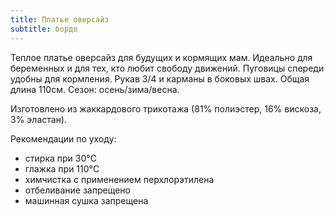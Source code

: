 ```yaml
---
title: Платье оверсайз
subtitle: бордо
---
```


Теплое платье оверсайз для будущих и кормящих мам. Идеально для беременных и для тех, кто любит свободу движений. Пуговицы спереди удобны для кормления. Рукав 3/4 и карманы в боковых швах. Общая длина 110см. Сезон: осень/зима/весна.

Изготовлено из жаккардового трикотажа (81% полиэстер, 16% вискоза, 3% эластан).

Рекомендации по уходу:

- стирка при 30°C
- глажка при 110°C
- химчистка с применением перхлорэтилена
- отбеливание запрещено
- машинная сушка запрещена